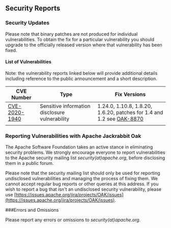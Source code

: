 <!--
   Licensed to the Apache Software Foundation (ASF) under one or more
   contributor license agreements.  See the NOTICE file distributed with
   this work for additional information regarding copyright ownership.
   The ASF licenses this file to You under the Apache License, Version 2.0
   (the "License"); you may not use this file except in compliance with
   the License.  You may obtain a copy of the License at

       http://www.apache.org/licenses/LICENSE-2.0

   Unless required by applicable law or agreed to in writing, software
   distributed under the License is distributed on an "AS IS" BASIS,
   WITHOUT WARRANTIES OR CONDITIONS OF ANY KIND, either express or implied.
   See the License for the specific language governing permissions and
   limitations under the License.
  -->

Security Reports
--------------------------------------------------------------------------------

### Security Updates

Please note that binary patches are not produced for individual vulnerabilities. To obtain the fix for a particular 
vulnerability you should upgrade to the officially released version where that vulnerability has been fixed.

#### List of Vulnerabilities

Note: the vulnerability reports linked below will provide additional details including reference to the public 
announcement and a short description.

| CVE Number    | Type                                             | Fix Versions                                                    |
|---------------|--------------------------------------------------|-----------------------------------------------------------------|
|[CVE-2020-1940]| Sensitive information disclosure vulnerability   | 1.24.0, 1.10.8, 1.8.20, 1.6.20, patches for 1.4 and 1.2 see [OAK-8870] |
| | |

### Reporting Vulnerabilities with Apache Jackrabbit Oak

The Apache Software Foundation takes an active stance in eliminating security problems. We strongly encourage everyone 
to report vulnerabilities to the Apache security mailing list _security(at)apache.org_, before disclosing them in a public forum.

Please note that the security mailing list should only be used for reporting undisclosed vulnerabilities and 
managing the process of fixing them. We cannot accept regular bug reports or other queries at this address. If you wish 
to report a bug that isn't an undisclosed security vulnerability, please use [https://issues.apache.org/jira/projects/OAK/issues](https://issues.apache.org/jira/projects/OAK/issues).

###Errors and Omissions

Please report any errors or omissions to _security(at)apache.org_.


<!-- hidden references -->
[CVE-2020-1940]: https://cve.mitre.org/cgi-bin/cvename.cgi?name=CVE-2020-1940
[OAK-8870]: https://issues.apache.org/jira/browse/OAK-8870?focusedCommentId=17025637&page=com.atlassian.jira.plugin.system.issuetabpanels%3Acomment-tabpanel#comment-17025637